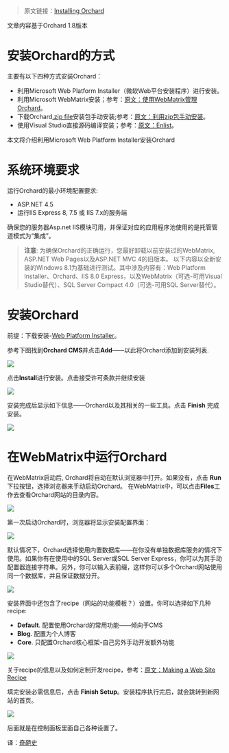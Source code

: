 <!--链接集合-->
<!--URL域 http://docs.orchardproject.net/en/latest -->
[000]: http://www.shisujie.com
[001]: http://docs.orchardproject.net/en/latest/Documentation/Installing-Orchard/
[002]: http://docs.orchardproject.net/en/latest/Documentation/Working-with-Orchard-in-WebMatrix/
[003]: https://github.com/OrchardCMS/Orchard/releases
[004]: http://docs.orchardproject.net/en/latest/Documentation/Manually-installing-Orchard-zip-file
[005]: http://docs.orchardproject.net/en/latest/Documentation/Setting-up-a-source-enlistment
[006]: http://www.microsoft.com/web/downloads/platform.aspx
[007]: http://orchardproject.net/docs/Making-a-Web-Site-Recipe.ashx

<!--图片链接集合-->
[101]: http://docs.orchardproject.net/en/latest/Attachments/Installing-Orchard/webpi_install.png
[102]: http://docs.orchardproject.net/en/latest/Attachments/Installing-Orchard/Install_acceptterms.png
[103]: http://docs.orchardproject.net/en/latest/Attachments/Installing-Orchard/Install_success.png
[104]: http://docs.orchardproject.net/en/latest/Attachments/Installing-Orchard/launch_Orchard_WebMatrix.png
[105]: http://docs.orchardproject.net/en/latest/Upload/screenshots/get_started_dialog_1.png
[106]: http://docs.orchardproject.net/en/latest/Upload/screenshots_85/setup_sqlserver.png
[107]: http://docs.orchardproject.net/en/latest/Upload/screenshots/get_started_recipe.png
[108]: http://docs.orchardproject.net/en/latest/Attachments/Installing-Orchard/first_frontend.png

> 原文链接：[Installing Orchard][001]

文章内容基于Orchard 1.8版本

# 安装Orchard的方式
主要有以下四种方式安装Orchard：

* 利用Microsoft Web Platform Installer（微软Web平台安装程序）进行安装。
* 利用Microsoft WebMatrix安装；参考：[原文：使用WebMatrix管理Orchard][002]。
* 下载Orchard[.zip file][003]安装包手动安装;参考：[原文：利用zip包手动安装][004]。
* 使用Visual Studio直接源码编译安装；参考：[原文：Enlist][005]。

本文将介绍利用Microsoft Web Platform Installer安装Orchard

# 系统环境要求
运行Orchard的最小环境配置要求:

* ASP.NET 4.5
* 运行IIS Express 8, 7.5 或 IIS 7.x的服务端

确保您的服务器Asp.net IIS模块可用，并保证对应的应用程序池使用的是托管管道模式为“集成”。

> **注意**:  为确保Orchard的正确运行，您最好卸载以前安装过的WebMatrix, ASP.NET Web Pages以及ASP.NET MVC 4的旧版本。 
以下内容以全新安装的Windows 8.1为基础进行测试。其中涉及内容有：Web Platform Installer、Orchard、IIS 8.0 Express，以及WebMatrix（可选-可用Visual Studio替代）、SQL Server Compact 4.0（可选-可用SQL Server替代）。 

# 安装Orchard

前提：下载安装-[Web Platform Installer][006]。

参考下图找到**Orchard CMS**并点击**Add**——以此将Orchard添加到安装列表.

![][101]

点击**Install**进行安装。点击接受许可条款并继续安装

![][102]

安装完成后显示如下信息——Orchard以及其相关的一些工具。点击 **Finish** 完成安装。

![][103]

# 在WebMatrix中运行Orchard

在WebMatrix启动后, Orchard将自动在默认浏览器中打开。如果没有，点击 **Run** 下拉按钮，选择浏览器来手动启动Orchard。
在WebMatrix中，可以点击**Files**工作去查看Orchard网站的目录内容。

![][104]

第一次启动Orchard时，浏览器将显示安装配置界面： 

![][105]

默认情况下，Orchard选择使用内置数据库——在你没有单独数据库服务的情况下使用。如果你有在使用中的SQL Server或SQL Server Express，你可以为其手动配置器连接字符串。另外，你可以输入表前缀，这样你可以多个Orchard网站使用同一个数据库，并且保证数据分开。

![][106]

安装界面中还包含了recipe（网站的功能模板？）设置。你可以选择如下几种recipe:

* **Default**. 配置使用Orchard的常用功能——倾向于CMS
* **Blog**. 配置为个人博客
* **Core**. 只配置Orchard核心框架-自己另外手动开发额外功能

![][107]

关于recipe的信息以及如何定制开发recipe，参考：[原文：Making a Web Site Recipe][007] 

填完安装必需信息后，点击 **Finish Setup**。安装程序执行完后，就会跳转到新网站的首页。

![][108]

后面就是在控制面板里面自己各种设置了。

译：[奇葩史][000]